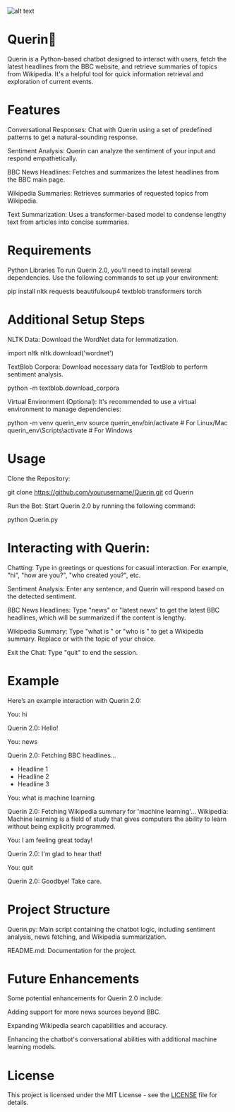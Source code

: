 ![alt text](https://camo.githubusercontent.com/f8b934b838ff8ba845ef97135975f8a99c1e19f3d9450893c54a2868d03b9802/68747470733a2f2f692e6962622e636f2f43356e54536e6a2f51756572696e2d6c6f676f2d66697273742d72656d6f766562672e706e67)

# Querin🦋
Querin is a Python-based chatbot designed to interact with users, fetch the latest headlines from the BBC website, and retrieve summaries of topics from Wikipedia. It's a helpful tool for quick information retrieval and exploration of current events.

# Features
Conversational Responses: Chat with Querin using a set of predefined patterns to get a natural-sounding response.

Sentiment Analysis: Querin can analyze the sentiment of your input and respond empathetically.

BBC News Headlines: Fetches and summarizes the latest headlines from the BBC main page.

Wikipedia Summaries: Retrieves summaries of requested topics from Wikipedia.

Text Summarization: Uses a transformer-based model to condense lengthy text from articles into concise summaries.

# Requirements 
Python Libraries
To run Querin 2.0, you'll need to install several dependencies. Use the following commands to set up your environment:

pip install nltk requests beautifulsoup4 textblob transformers torch

# Additional Setup Steps
NLTK Data: Download the WordNet data for lemmatization.

import nltk
nltk.download('wordnet')

TextBlob Corpora: Download necessary data for TextBlob to perform sentiment analysis.

python -m textblob.download_corpora

Virtual Environment (Optional): It's recommended to use a virtual environment to manage dependencies:

python -m venv querin_env
source querin_env/bin/activate  # For Linux/Mac
querin_env\Scripts\activate  # For Windows

# Usage
Clone the Repository:

git clone https://github.com/yourusername/Querin.git
cd Querin

Run the Bot: Start Querin 2.0 by running the following command:

python Querin.py

# Interacting with Querin:

Chatting: Type in greetings or questions for casual interaction. For example, "hi", "how are you?", "who created you?", etc.

Sentiment Analysis: Enter any sentence, and Querin will respond based on the detected sentiment.

BBC News Headlines: Type "news" or "latest news" to get the latest BBC headlines, which will be summarized if the content is lengthy.

Wikipedia Summary: Type "what is <topic>" or "who is <person>" to get a Wikipedia summary. Replace <topic> or <person> with the topic of your choice.

Exit the Chat: Type "quit" to end the session.

# Example
Here’s an example interaction with Querin 2.0:

You: hi

Querin 2.0: Hello!

You: news

Querin 2.0: Fetching BBC headlines...
 - Headline 1
 - Headline 2
 - Headline 3

You: what is machine learning

Querin 2.0: Fetching Wikipedia summary for 'machine learning'...
Wikipedia: Machine learning is a field of study that gives computers the ability to learn without being explicitly programmed.

You: I am feeling great today!

Querin 2.0: I'm glad to hear that!

You: quit

Querin 2.0: Goodbye! Take care.

# Project Structure
Querin.py: Main script containing the chatbot logic, including sentiment analysis, news fetching, and Wikipedia summarization.

README.md: Documentation for the project.

# Future Enhancements
Some potential enhancements for Querin 2.0 include:

Adding support for more news sources beyond BBC.

Expanding Wikipedia search capabilities and accuracy.

Enhancing the chatbot's conversational abilities with additional machine learning models.

# License
This project is licensed under the MIT License - see the [LICENSE](./LICENSE) file for details.


